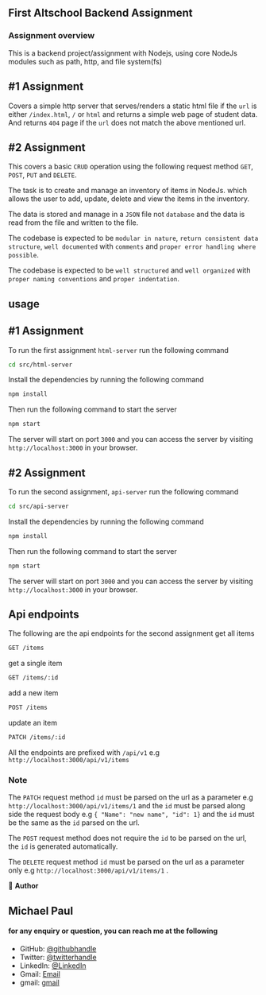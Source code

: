 ## First Altschool Backend Assignment



### Assignment overview

This is a backend project/assignment with Nodejs, using core NodeJs modules such as path, http, and file system(fs)

## #1 Assignment
Covers a simple http server that serves/renders a static html file if the `url` is  either `/index.html`, `/` or `html` and returns a simple web page of student data. And returns `404` page if the `url` does not match the above mentioned url.

## #2 Assignment
This covers a basic `CRUD` operation using the following request method `GET`, `POST`, `PUT` and `DELETE`.

The task is to create and manage an inventory of items in NodeJs. which allows the user to add, update, delete and view the items in the inventory.

The data is stored and manage in a `JSON` file not `database` and the data is read from the file and written to the file.

The codebase is expected to be `modular in nature`, `return consistent data structure`, `well documented` with `comments` and `proper error handling where possible`.


The codebase is expected to be `well structured` and `well organized` with `proper naming conventions` and `proper indentation`.



## usage

## #1 Assignment
To run the first assignment `html-server` run the following command

```bash
cd src/html-server
```
Install the dependencies by running the following command
```bash
npm install
```
Then run the following command to start the server
```bash
npm start
```
The server will start on port `3000` and you can access the server by visiting `http://localhost:3000` in your browser.

## #2 Assignment
To run the second assignment, `api-server`  run the following command

```bash
cd src/api-server
```
Install the dependencies by running the following command
```bash
npm install
```

Then run the following command to start the server
```bash
npm start
```
The server will start on port `3000` and you can access the server by visiting `http://localhost:3000` in your browser.

## Api endpoints
The following are the api endpoints for the second assignment
get all items
```bash
GET /items
```
get a single item
```bash
GET /items/:id
```
add a new item
```bash
POST /items
```
update an item
```bash
PATCH /items/:id
```
All the endpoints are prefixed with `/api/v1` e.g `http://localhost:3000/api/v1/items`
### Note
The `PATCH` request method `id` must be parsed on the url as a parameter e.g `http://localhost:3000/api/v1/items/1` and the `id` must be parsed along side the request body  e.g `{ "Name": "new name", "id": 1}` and the `id` must be the same as the `id` parsed on the url. 

The `POST` request method does not require the `id` to be parsed on the url, the `id` is generated automatically.

The `DELETE` request method `id` must be parsed on the url as a parameter only e.g `http://localhost:3000/api/v1/items/1` .




👤 **Author**
## Michael Paul
#### for any enquiry or question, you can reach me at the following
- GitHub: [@githubhandle](https://github.com/kha-erl)
- Twitter: [@twitterhandle](https://twitter.com/kha_erl)
- LinkedIn: [@LinkedIn](https://www.linkedin.com/in/khaerl/)
- Gmail: [Email](mailto:bossollie5@gmail.com)
- gmail: [gmail](mailto:bossollie5@gmail.com)